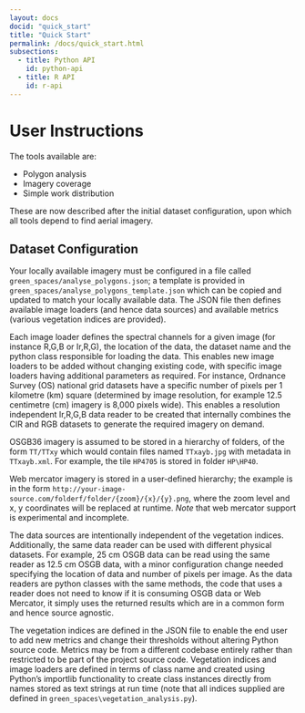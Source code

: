 ```yaml
---
layout: docs
docid: "quick_start"
title: "Quick Start"
permalink: /docs/quick_start.html
subsections:
  - title: Python API
    id: python-api
  - title: R API
    id: r-api
---
```

<a id="python-api"> </a>

# User Instructions

The tools available are:
* Polygon analysis
* Imagery coverage
* Simple work distribution

These are now described after the initial dataset configuration, upon which all tools depend to find aerial imagery.

## Dataset Configuration

Your locally available imagery must be configured in a file called `green_spaces/analyse_polygons.json`; a template
is provided in `green_spaces/analyse_polygons_template.json` which can be copied and updated to match your locally
available data. The JSON file then defines available image loaders (and hence data sources) and available metrics (various vegetation indices are provided).

Each image loader defines the spectral channels for a given image (for instance R,G,B or Ir,R,G), the location of the data, the dataset name and the python class responsible for loading the data. This enables new image loaders to be added without changing existing code, with specific image loaders having additional parameters as required. For instance, Ordnance Survey (OS) national grid datasets have a specific number of pixels per 1 kilometre (km) square (determined by image resolution, for example 12.5 centimetre (cm) imagery is 8,000 pixels wide). This enables a resolution independent Ir,R,G,B data reader to be created that internally combines the CIR and RGB datasets to generate the required imagery on demand.

OSGB36 imagery is assumed to be stored in a hierarchy of folders, of the form `TT/TTxy` which would contain files named `TTxayb.jpg` with metadata in `TTxayb.xml`. For example, the tile `HP4705` is stored in folder `HP\HP40`.

Web mercator imagery is stored in a user-defined hierarchy; the example is in the form `http://your-image-source.com/folderf/folder/{zoom}/{x}/{y}.png`, where the zoom level and x, y coordinates will be replaced at runtime. *Note* that web mercator support is experimental and incomplete.
 
The data sources are intentionally independent of the vegetation indices. Additionally, the same data reader can be used with different physical datasets. For example, 25 cm OSGB data can be read using the same reader as 12.5 cm OSGB data, with a minor configuration change needed specifying the location of data and number of pixels per image. As the data readers are python classes with the same methods, the code that uses a reader does not need to know if it is consuming OSGB data or Web Mercator, it simply uses the returned results which are in a common form and hence source agnostic.

The vegetation indices are defined in the JSON file to enable the end user to add new metrics and change their thresholds without altering Python source code. Metrics may be from a different codebase entirely rather than restricted to be part of the project source code. Vegetation indices and image loaders are defined in terms of class name and created using Python’s importlib functionality to create class instances directly from names stored as text strings at run time (note that all indices supplied are defined in `green_spaces\vegetation_analysis.py`).
